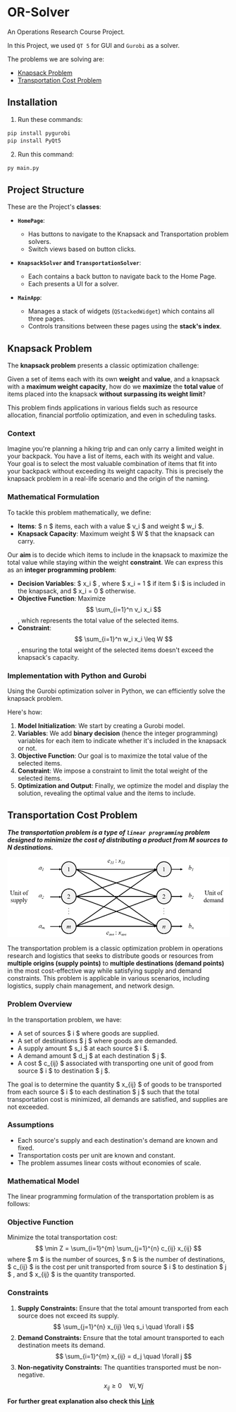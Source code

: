 # OR-Solver

An Operations Research Course Project.

In this Project, we used `QT 5` for GUI and `Gurobi` as a solver.

The problems we are solving are:

- [Knapsack Problem](#knapsack-problem)
- [Transportation Cost Problem](#transportation-cost-problem)

## Installation

1. Run these commands:

```bash
pip install pygurobi
pip install PyQt5
```

2. Run this command:

```bash
py main.py
```

## Project Structure

These are the Project's **classes**:

- **`HomePage`**:
  - Has buttons to navigate to the Knapsack and Transportation problem solvers.
  - Switch views based on button clicks.
  
- **`KnapsackSolver` and `TransportationSolver`**:
  - Each contains a back button to navigate back to the Home Page.
  - Each presents a UI for a solver.

- **`MainApp`**:
  - Manages a stack of widgets (`QStackedWidget`) which contains all three pages.
  - Controls transitions between these pages using the **stack's index**.

## Knapsack Problem

The **knapsack problem** presents a classic optimization challenge:

Given a set of items each with its own **weight** and **value**, and a knapsack with a **maximum weight capacity**, how do we **maximize** the **total value** of items placed into the knapsack **without surpassing its weight limit**?

This problem finds applications in various fields such as resource allocation, financial portfolio optimization, and even in scheduling tasks.

### Context

Imagine you're planning a hiking trip and can only carry a limited weight in your backpack. You have a list of items, each with its weight and value. Your goal is to select the most valuable combination of items that fit into your backpack without exceeding its weight capacity. This is precisely the knapsack problem in a real-life scenario and the origin of the naming.

### Mathematical Formulation

To tackle this problem mathematically, we define:

- **Items**:  $ n $  items, each with a value  $ v_i $  and weight  $ w_i $.
- **Knapsack Capacity**: Maximum weight  $ W $  that the knapsack can carry.

Our **aim** is to decide which items to include in the knapsack to maximize the total value while staying within the weight **constraint**. We can express this as an **integer programming problem**:

- **Decision Variables**:  $ x_i $ , where  $ x_i = 1 $  if item  $ i $  is included in the knapsack, and  $ x_i = 0 $  otherwise.
- **Objective Function**: Maximize  $$ \sum_{i=1}^n v_i x_i $$ , which represents the total value of the selected items.
- **Constraint**:  $$ \sum_{i=1}^n w_i x_i \leq W $$ , ensuring the total weight of the selected items doesn't exceed the knapsack's capacity.

### Implementation with Python and Gurobi

Using the Gurobi optimization solver in Python, we can efficiently solve the knapsack problem.

Here's how:

1. **Model Initialization**: We start by creating a Gurobi model.
2. **Variables**: We add **binary decision** (hence the integer programming) variables for each item to indicate whether it's included in the knapsack or not.
3. **Objective Function**: Our goal is to maximize the total value of the selected items.
4. **Constraint**: We impose a constraint to limit the total weight of the selected items.
5. **Optimization and Output**: Finally, we optimize the model and display the solution, revealing the optimal value and the items to include.

## Transportation Cost Problem

***The transportation problem is a type of `linear programming` problem designed to minimize the cost of distributing a product from M sources to N destinations.***

![Transportation Cost Problem Example](./explanation.png)

The transportation problem is a classic optimization problem in operations research and logistics that seeks to distribute goods or resources from **multiple origins (supply points)** to **multiple destinations (demand points)** in the most cost-effective way while satisfying supply and demand constraints. This problem is applicable in various scenarios, including logistics, supply chain management, and network design.

### Problem Overview

In the transportation problem, we have:

- A set of sources  $ i $ where goods are supplied.
- A set of destinations  $ j $ where goods are demanded.
- A supply amount  $ s_i $  at each source  $ i $.
- A demand amount  $ d_j $  at each destination  $ j $.
- A cost  $ c_{ij} $  associated with transporting one unit of good from source  $ i $  to destination  $ j $.

The goal is to determine the quantity  $ x_{ij} $  of goods to be transported from each source  $ i $  to each destination  $ j $ such that the total transportation cost is minimized, all demands are satisfied, and supplies are not exceeded.

### Assumptions

- Each source's supply and each destination's demand are known and fixed.
- Transportation costs per unit are known and constant.
- The problem assumes linear costs without economies of scale.

### Mathematical Model

The linear programming formulation of the transportation problem is as follows:

### Objective Function

Minimize the total transportation cost:
$$ \min Z = \sum_{i=1}^{m} \sum_{j=1}^{n} c_{ij} x_{ij} $$
where  $ m $ is the number of sources,  $ n $  is the number of destinations,  $ c_{ij} $  is the cost per unit transported from source  $ i $  to destination  $ j $ , and  $ x_{ij} $  is the quantity transported.

### Constraints

1. **Supply Constraints:** Ensure that the total amount transported from each source does not exceed its supply.
  $$ \sum_{j=1}^{n} x_{ij} \leq s_i \quad \forall i $$
2. **Demand Constraints:** Ensure that the total amount transported to each destination meets its demand.
   $$ \sum_{i=1}^{m} x_{ij} = d_j \quad \forall j $$
3. **Non-negativity Constraints:** The quantities transported must be non-negative.
   $$ x_{ij} \geq 0 \quad \forall i, \forall j $$

**For further great explanation also check this [Link](https://www.imsl.com/blog/solving-transportation-problem)**
